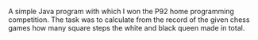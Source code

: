 A simple Java program with which I won the P92 home programming competition. The task was to calculate from the record of the given chess games how many square steps the white and black queen made in total.

